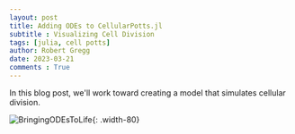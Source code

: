 ```yaml
---
layout: post
title: Adding ODEs to CellularPotts.jl
subtitle : Visualizing Cell Division
tags: [julia, cell potts]
author: Robert Gregg
date: 2023-03-21
comments : True
---
```


In this blog post, we'll work toward creating a model that simulates cellular division. 

![BringingODEsToLife](/assets/img/BringingODEsToLife.gif){: .width-80}

